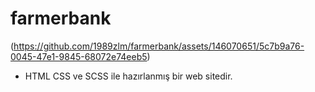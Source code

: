 ﻿# farmerbank
(https://github.com/1989zlm/farmerbank/assets/146070651/5c7b9a76-0045-47e1-9845-68072e74eeb5)

* HTML CSS ve SCSS ile hazırlanmış bir web sitedir.
